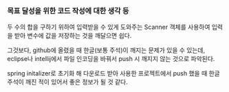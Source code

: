 ### 목표 달성을 위한 코드 작성에 대한 생각 등

두 수의 합을 구하기 위하여 입력받을 수 있게 도와주는 Scanner 객체를 사용하여 입력을 받아 변수에 값을 저장하는 것을 깨달으면 쉽다.

그것보다, github에 올렸을 때 한글(보통 주석)이 깨지는 문제가 있을 수 있는데,
eclipse나 intellij에서 파일 인코딩을 바꿔서 push 시 깨지지 않는 것으로 파악된다.

spring initalizer로 초기화 해 다운로드 받아 사용한 프로젝트에서 push 했을 때 한글 주석이 깨진 적이 있어서 좋은 정보가 될 것 같다.